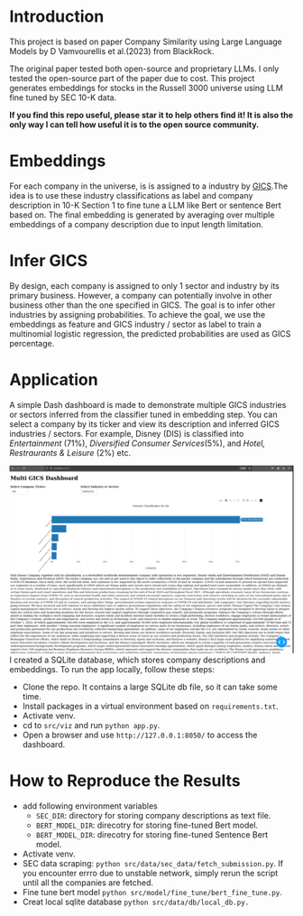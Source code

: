 # Introduction
This project is based on paper Company Similarity using Large Language Models by D Vamvourellis et al.(2023) from BlackRock.

The original paper tested both open-source and proprietary LLMs. I only tested the open-source part of the paper due to cost. This project generates embeddings for stocks in the Russell 3000 universe using LLM fine tuned by SEC 10-K data.

**If you find this repo useful, please star it to help others find it! It is also the only way I can tell how useful it is to the open source community.**

# Embeddings
For each company in the universe, is is assigned to a industry by [GICS](https://www.msci.com/our-solutions/indexes/gics).The idea is to use these industry classifications as label and company description in 10-K Section 1 to fine tune a LLM like Bert or sentence Bert based on. The final embedding is generated by averaging over multiple embeddings of a company description due to input length limitation.

# Infer GICS
By design, each company is assigned to only 1 sector and industry by its primary business. However, a company can potentially involve in other business other than the one specified in GICS. The goal is to infer other industries by assigning probabilities. To achieve the goal, we use the embeddings as feature and GICS industry / sector as label to train a multinomial logistic regression, the predicted probabilities are used as GICS percentage.

# Application
A simple Dash dashboard is made to demonstrate multiple GICS industries or sectors inferred from the classifier tuned in embedding step. You can select a company by its ticker and view its description and inferred GICS industries / sectors. For example, Disney (DIS) is classified into _Entertainment_ (71%), _Diversified Consumer Services_(5%), and _Hotel, Restraurants & Leisure_ (2%) etc.

 ![length2](image/dash.png)
I created a SQLite database, which stores company descriptions and embeddings.
To run the app locally, follow these steps:

* Clone the repo. It contains a large SQLite db file, so it can take some time.
* Install packages in a virtual environment based on `requirements.txt`.
* Activate venv.
* cd to `src/viz` and run `python app.py`.
* Open a browser and use `http://127.0.0.1:8050/` to access the dashboard.


# How to Reproduce the Results
* add following environment variables
    * `SEC_DIR`: directory for storing company descriptions as text file.
    * `BERT_MODEL_DIR`: direcotry for storing fine-tuned Bert model.
    * `BERT_MODEL_DIR`: direcotry for storing fine-tuned Sentence Bert model.
* Activate venv.
* SEC data scraping: `python src/data/sec_data/fetch_submission.py`. If you encounter errro due to unstable network, simply rerun the script until all the companies are fetched.
* Fine tune bert model `python src/model/fine_tune/bert_fine_tune.py`.
* Creat local sqlite database `python src/data/db/local_db.py.`

